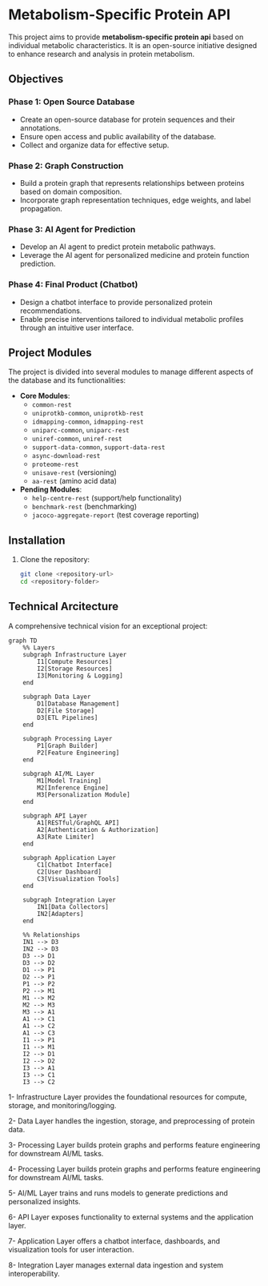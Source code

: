 # Metabolism-Specific Protein API

This project aims to provide **metabolism-specific protein api** based on individual metabolic characteristics. It is an open-source initiative designed to enhance research and analysis in protein metabolism.

## Objectives

### Phase 1: Open Source Database
- Create an open-source database for protein sequences and their annotations.
- Ensure open access and public availability of the database.
- Collect and organize data for effective setup.

### Phase 2: Graph Construction
- Build a protein graph that represents relationships between proteins based on domain composition.
- Incorporate graph representation techniques, edge weights, and label propagation.

### Phase 3: AI Agent for Prediction
- Develop an AI agent to predict protein metabolic pathways.
- Leverage the AI agent for personalized medicine and protein function prediction.

### Phase 4: Final Product (Chatbot)
- Design a chatbot interface to provide personalized protein recommendations.
- Enable precise interventions tailored to individual metabolic profiles through an intuitive user interface.

## Project Modules
The project is divided into several modules to manage different aspects of the database and its functionalities:
- **Core Modules**:
  - `common-rest`
  - `uniprotkb-common`, `uniprotkb-rest`
  - `idmapping-common`, `idmapping-rest`
  - `uniparc-common`, `uniparc-rest`
  - `uniref-common`, `uniref-rest`
  - `support-data-common`, `support-data-rest`
  - `async-download-rest`
  - `proteome-rest`
  - `unisave-rest` (versioning)
  - `aa-rest` (amino acid data)
- **Pending Modules**:
  - `help-centre-rest` (support/help functionality)
  - `benchmark-rest` (benchmarking)
  - `jacoco-aggregate-report` (test coverage reporting)

## Installation
1. Clone the repository:
   ```bash
   git clone <repository-url>
   cd <repository-folder>

## Technical Arcitecture

A comprehensive technical vision for an exceptional project:


```mermaid
graph TD
    %% Layers
    subgraph Infrastructure Layer
        I1[Compute Resources]
        I2[Storage Resources]
        I3[Monitoring & Logging]
    end
    
    subgraph Data Layer
        D1[Database Management]
        D2[File Storage]
        D3[ETL Pipelines]
    end
    
    subgraph Processing Layer
        P1[Graph Builder]
        P2[Feature Engineering]
    end
    
    subgraph AI/ML Layer
        M1[Model Training]
        M2[Inference Engine]
        M3[Personalization Module]
    end
    
    subgraph API Layer
        A1[RESTful/GraphQL API]
        A2[Authentication & Authorization]
        A3[Rate Limiter]
    end
    
    subgraph Application Layer
        C1[Chatbot Interface]
        C2[User Dashboard]
        C3[Visualization Tools]
    end
    
    subgraph Integration Layer
        IN1[Data Collectors]
        IN2[Adapters]
    end

    %% Relationships
    IN1 --> D3
    IN2 --> D3
    D3 --> D1
    D3 --> D2
    D1 --> P1
    D2 --> P1
    P1 --> P2
    P2 --> M1
    M1 --> M2
    M2 --> M3
    M3 --> A1
    A1 --> C1
    A1 --> C2
    A1 --> C3
    I1 --> P1
    I1 --> M1
    I2 --> D1
    I2 --> D2
    I3 --> A1
    I3 --> C1
    I3 --> C2
```

1- Infrastructure Layer provides the foundational resources for compute, storage, and monitoring/logging.

2- Data Layer handles the ingestion, storage, and preprocessing of protein data.

3- Processing Layer builds protein graphs and performs feature engineering for downstream AI/ML tasks.

4- Processing Layer builds protein graphs and performs feature engineering for downstream AI/ML tasks.

5- AI/ML Layer trains and runs models to generate predictions and personalized insights.

6- API Layer exposes functionality to external systems and the application layer.

7- Application Layer offers a chatbot interface, dashboards, and visualization tools for user interaction.

8- Integration Layer manages external data ingestion and system interoperability.
